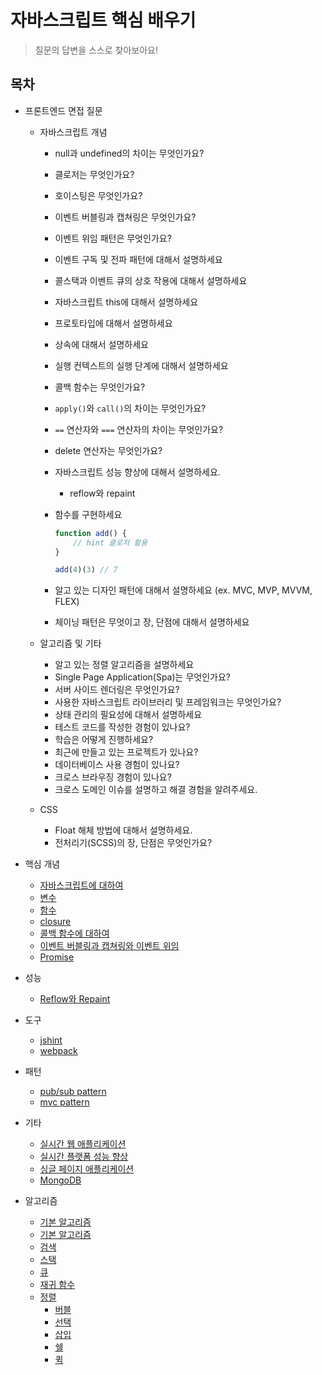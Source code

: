 # 자바스크립트 핵심 배우기

> 질문의 답변을 스스로 찾아보아요!

## 목차

- 프론트엔드 면접 질문

    - 자바스크립트 개념
        - null과 undefined의 차이는 무엇인가요?
        - 클로저는 무엇인가요?
        - 호이스팅은 무엇인가요?
        - 이벤트 버블링과 캡쳐링은 무엇인가요?
        - 이벤트 위임 패턴은 무엇인가요?
        - 이벤트 구독 및 전파 패턴에 대해서 설명하세요
        - 콜스택과 이벤트 큐의 상호 작용에 대해서 설명하세요
        - 자바스크립트 this에 대해서 설명하세요
        - 프로토타입에 대해서 설명하세요
        - 상속에 대해서 설명하세요
        - 실행 컨텍스트의 실행 단계에 대해서 설명하세요
        - 콜백 함수는 무엇인가요?
        - `apply()`와 `call()`의 차이는 무엇인가요?
        - `==` 연산자와 `===` 연산자의 차이는 무엇인가요?
        - delete 연산자는 무엇인가요?
        - 자바스크립트 성능 향상에 대해서 설명하세요.
            - reflow와 repaint
        - 함수를 구현하세요

            ```javascript
            function add() {
                // hint 클로저 활용
            }

            add(4)(3) // 7
            ```
        - 알고 있는 디자인 패턴에 대해서 설명하세요 (ex. MVC, MVP, MVVM, FLEX)
        - 체이닝 패턴은 무엇이고 장, 단점에 대해서 설명하세요

    - 알고리즘 및 기타
        - 알고 있는 정렬 알고리즘을 설명하세요
        - Single Page Application(Spa)는 무엇인가요?
        - 서버 사이드 렌더링은 무엇인가요?
        - 사용한 자바스크립트 라이브러리 및 프레임워크는 무엇인가요?
        - 상태 관리의 필요성에 대해서 설명하세요
        - 테스트 코드를 작성한 경험이 있나요?
        - 학습은 어떻게 진행하세요?
        - 최근에 만들고 있는 프로젝트가 있나요?
        - 데이터베이스 사용 경험이 있나요?
        - 크로스 브라우징 경험이 있나요?
        - 크로스 도메인 이슈를 설명하고 해결 경험을 알려주세요.

    - CSS
        - Float 해체 방법에 대해서 설명하세요.
        - 전처리기(SCSS)의 장, 단점은 무엇인가요?

- 핵심 개념
    - [자바스크립트에 대하여](/core/about-javascript.md)
    - [변수](/core/variable.md)
    - [함수](/core/function.md)
    - [closure](/core/closure/README.md)
    - [콜백 함수에 대하여](/core/callback/README.md)
    - [이벤트 버블링과 캡쳐링와 이벤트 위임](/core/event_bubble_capture.md)
    - [Promise](/core/promise/README.md)

- 성능
    - [Reflow와 Repaint](/core/performance/ReflowRepaint.md)

- 도구
    - [jshint](/tools/jshint/README.md)
    - [webpack](tools/webpack/README.md)

- 패턴
    - [pub/sub pattern](/pattern/pubsub/README.md)
    - [mvc pattern](/pattern/mvc/README.md)

- 기타
    - [실시간 웹 애플리케이션](/etc/realtime/README.md)
    - [실시간 플랫폼 성능 향상](/etc/performance/README.md)
    - [싱글 페이지 애플리케이션](/etc/spa/README.md)
    - [MongoDB](/etc/database/mongodb/README.md)

- 알고리즘
    - [기본 알고리즘](/algorithmus/basic.md)
    - [기본 알고리즘](/algorithmus/basic_algorithmus.md)
    - [검색](/algorithmus/search.md)
    - [스택](/algorithmus/stack/README.md)
    - [큐](/algorithmus/queue/README.md)
    - [재귀 함수](/algorithmus/recursive/README.md)
    - [정렬](/algorithmus/sorting/README.md)
        - [버블](/algorithmus/sorting/bubble/README.md)
        - [선택](/algorithmus/sorting/selection/README.md)
        - [삽입](/algorithmus/sorting/insertion/README.md)
        - [쉘](/algorithmus/sorting/shell/README.md)
        - [퀵](/algorithmus/sorting/quick/README.md)